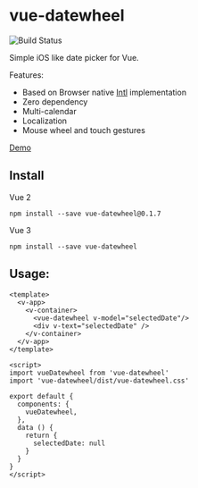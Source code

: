 # vue-datewheel

![Build Status](https://github.com/meyt/vue-datewheel/actions/workflows/main.yaml/badge.svg?branch=master)

Simple iOS like date picker for Vue.

Features:
- Based on Browser native [Intl](https://developer.mozilla.org/en-US/docs/Web/JavaScript/Reference/Global_Objects/Intl) implementation
- Zero dependency
- Multi-calendar
- Localization
- Mouse wheel and touch gestures


[Demo](https://meyt.github.io/vue-datewheel/?path=/story/vue-datewheel--basic)

## Install

Vue 2
```
npm install --save vue-datewheel@0.1.7
```

Vue 3
```
npm install --save vue-datewheel
```


## Usage:


```vue
<template>
  <v-app>
    <v-container>
      <vue-datewheel v-model="selectedDate"/>
      <div v-text="selectedDate" />
    </v-container>
  </v-app>
</template>

<script>
import vueDatewheel from 'vue-datewheel'
import 'vue-datewheel/dist/vue-datewheel.css'

export default {
  components: {
    vueDatewheel,
  },
  data () {
    return {
      selectedDate: null
    }
  }
}
</script>
```
